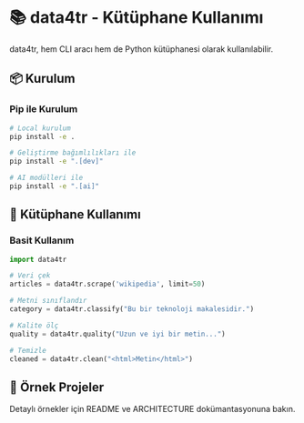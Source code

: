 # 📚 data4tr - Kütüphane Kullanımı

data4tr, hem CLI aracı hem de Python kütüphanesi olarak kullanılabilir.

## 📦 Kurulum

### Pip ile Kurulum

```bash
# Local kurulum
pip install -e .

# Geliştirme bağımlılıkları ile
pip install -e ".[dev]"

# AI modülleri ile
pip install -e ".[ai]"
```

## 🚀 Kütüphane Kullanımı

### Basit Kullanım

```python
import data4tr

# Veri çek
articles = data4tr.scrape('wikipedia', limit=50)

# Metni sınıflandır
category = data4tr.classify("Bu bir teknoloji makalesidir.")

# Kalite ölç
quality = data4tr.quality("Uzun ve iyi bir metin...")

# Temizle
cleaned = data4tr.clean("<html>Metin</html>")
```

## 📝 Örnek Projeler

Detaylı örnekler için README ve ARCHITECTURE dokümantasyonuna bakın.

